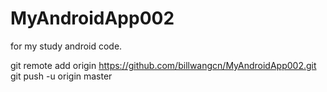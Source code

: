 # MyAndroidApp002
for my study android code.


git remote add origin https://github.com/billwangcn/MyAndroidApp002.git
git push -u origin master
